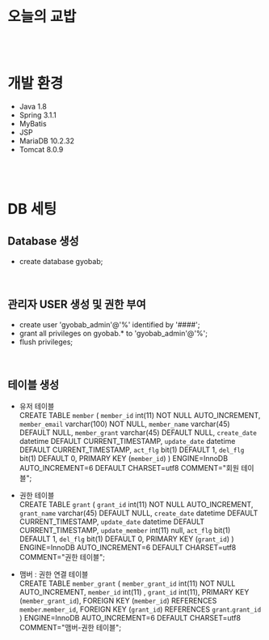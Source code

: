 # 오늘의 교밥

<br><br>
# 개발 환경

- Java 1.8
- Spring 3.1.1
- MyBatis
- JSP
- MariaDB 10.2.32
- Tomcat 8.0.9


<br><br>

# DB 세팅

## Database 생성
- create database gyobab;
<br>

## 관리자 USER 생성 및 권한 부여
- create user 'gyobab_admin'@'%' identified by '####';
- grant all privileges on gyobab.* to 'gyobab_admin'@'%';
- flush privileges;
<br>

## 테이블 생성 
- 유저 테이블<br>
CREATE TABLE `member` 
( `member_id` int(11) NOT NULL AUTO_INCREMENT, 
`member_email` varchar(100) NOT NULL, 
`member_name` varchar(45) DEFAULT NULL, 
`member_grant` varchar(45) DEFAULT NULL,
`create_date` datetime DEFAULT CURRENT_TIMESTAMP, 
`update_date` datetime DEFAULT CURRENT_TIMESTAMP, 
`act_flg` bit(1) DEFAULT 1, 
`del_flg` bit(1) DEFAULT 0, 
PRIMARY KEY (`member_id`) 
) ENGINE=InnoDB AUTO_INCREMENT=6 DEFAULT CHARSET=utf8 COMMENT="회원 테이블";

- 권한 테이블<br>
CREATE TABLE `grant` 
( `grant_id` int(11) NOT NULL AUTO_INCREMENT, 
`grant_name` varchar(45) DEFAULT NULL,
`create_date` datetime DEFAULT CURRENT_TIMESTAMP, 
`update_date` datetime DEFAULT CURRENT_TIMESTAMP, 
`update_member` int(11) null,
`act_flg` bit(1) DEFAULT 1, 
`del_flg` bit(1) DEFAULT 0, 
PRIMARY KEY (`grant_id`) 
) ENGINE=InnoDB AUTO_INCREMENT=6 DEFAULT CHARSET=utf8 COMMENT="권한 테이블";

- 맴버 : 권한 연결 테이블<br>
CREATE TABLE `member_grant` 
( `member_grant_id` int(11) NOT NULL AUTO_INCREMENT, 
`member_id` int(11) ,
`grant_id` int(11),
PRIMARY KEY (`member_grant_id`),
FOREIGN KEY (`member_id`) REFERENCES `member`.`member_id`,
FOREIGN KEY (`grant_id`) REFERENCES `grant`.`grant_id`
) ENGINE=InnoDB AUTO_INCREMENT=6 DEFAULT CHARSET=utf8 COMMENT="맴버-권한 테이블";
